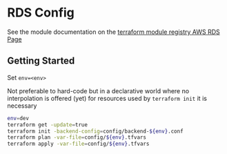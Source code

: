 # RDS Config

See the module documentation on the [terraform module registry AWS RDS Page](https://registry.terraform.io/modules/terraform-aws-modules/rds/aws/)

## Getting Started

Set `env=<env>`

Not preferable to hard-code but in a declarative world where no interpolation is offered (yet) for resources used by `terraform init` it is necessary

```bash
env=dev
terraform get -update=true
terraform init -backend-config=config/backend-${env}.conf
terraform plan -var-file=config/${env}.tfvars
terraform apply -var-file=config/${env}.tfvars
```
